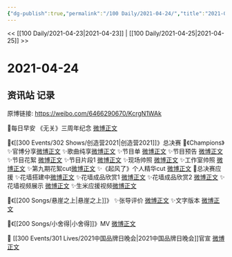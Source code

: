 ```yaml
---
{"dg-publish":true,"permalink":"/100 Daily/2021-04-24/","title":"2021-04-24","created":"2023-04-09T16:04:24.802+08:00","updated":"2023-04-09T16:05:13.793+08:00"}
---
```



<< [[100 Daily/2021-04-23\|2021-04-23]] | [[100 Daily/2021-04-25\|2021-04-25]] >>

# 2021-04-24

## 资讯站 记录

原博链接: https://weibo.com/6466290670/KcrgN1WAk

🌟每日早安
《无关》三周年纪念 [微博正文](https://m.weibo.cn/6466290670/4629420655250567)

🌟《[[300 Events/302 Shows/创造营2021\|创造营2021]]》总决赛
💫《Champions》
✨官博分享[微博正文](https://m.weibo.cn/6466290670/4629609453196401)
✨歌曲纯享[微博正文](https://m.weibo.cn/6466290670/4629609687285771)
✨节目单 [微博正文](https://m.weibo.cn/6466290670/4629484378259555)
✨节目预告 [微博正文](https://m.weibo.cn/6466290670/4629520403927770)
✨节目花絮 [微博正文](https://m.weibo.cn/6466290670/4629526962770286)
✨节目片段1 [微博正文](https://m.weibo.cn/6466290670/4629592428252489)
✨现场帅照 [微博正文](https://m.weibo.cn/6466290670/4629599004921198)
✨工作室帅照 [微博正文](https://m.weibo.cn/6466290670/4629626461363158)
✨第九期花絮cut[微博正文](https://m.weibo.cn/6466290670/4629570265811008)
✨《起风了》个人精华cut [微博正文](https://m.weibo.cn/6466290670/4629636975170180)
💫总决赛应援
✨花墙搭建中[微博正文](https://m.weibo.cn/6466290670/4629486236339444)
✨花墙成品欣赏1 [微博正文](https://m.weibo.cn/6466290670/4629561469568951)
✨花墙成品欣赏2 [微博正文](https://m.weibo.cn/6466290670/4629576212808446)
✨花墙视频展示 [微博正文](https://m.weibo.cn/6466290670/4629593161730079)
✨生米应援视频[微博正文](https://m.weibo.cn/6466290670/4629592964600605)

🌟《[[200 Songs/悬崖之上\|悬崖之上]]》
✨张导评价 [微博正文](https://m.weibo.cn/6466290670/4629577366244402)
✨文字版本 [微博正文](https://m.weibo.cn/6466290670/4629589555678287)

🌟《[[200 Songs/小舍得\|小舍得]]》MV [微博正文](https://m.weibo.cn/6466290670/4629633214190609)

🌟 [[300 Events/301 Lives/2021中国品牌日晚会\|2021中国品牌日晚会]]官宣 [微博正文](https://m.weibo.cn/6466290670/4629612547806379)
